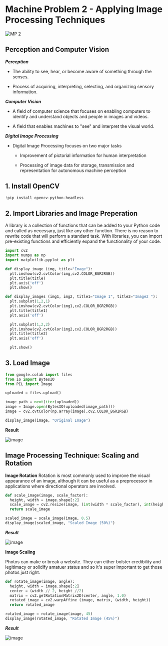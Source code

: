 # **Machine Problem 2 - Applying Image Processing Techniques**

![MP 2](https://github.com/user-attachments/assets/be132bbc-7d6d-44f7-b121-c6b39caf8254)

## **Perception and Computer Vision**

***Perception***

* The ability to see, hear, or become aware of something through the senses.

* Process of acquiring, interpreting, selecting, and organizing sensory information.

***Computer Vision***

* A field of computer science that focuses on enabling computers to identify and understand objects and people in images and videos.

* A field that enables machines to "see" and interpret the visual world.

***Digital Image Processing***

* Digital Image Processing focuses on two major tasks
  
  * Improvement of pictorial information for human interpretation

  * Processing of image data for storage, transmission and representation for autonomous machine perception
 
## **1. Install OpenCV**

```python
!pip install opencv-python-headless
```

## **2. Import Libraries and Image Preperation**

  A library is a collection of functions that can be added to your Python code and called as necessary, just like any other function. There is no reason to rewrite code that will perform a standard task. With libraries, you can import pre-existing functions and efficiently expand the functionality of your code.

```python
import cv2
import numpy as np
import matplotlib.pyplot as plt

def display_image (img, title="Image"):
  plt.imshow(cv2.cvtColor(img,cv2.COLOR_BGR2RGB))
  plt.title(title)
  plt.axis('off')
  plt.show()

def display_images (img1, img2, title1="Image 1", title2="Image2 "):
  plt.subplot(1,2,1)
  plt.imshow(cv2.cvtColor(img1,cv2.COLOR_BGR2RGB))
  plt.title(title1)
  plt.axis('off')

  plt.subplot(1,2,2)
  plt.imshow(cv2.cvtColor(img2,cv2.COLOR_BGR2RGB))
  plt.title(title2)
  plt.axis('off')

  plt.show()
```

## **3. Load Image**

```python
from google.colab import files
from io import BytesIO
from PIL import Image

uploaded = files.upload()

image_path = next(iter(uploaded))
image = Image.open(BytesIO(uploaded[image_path]))
image = cv2.cvtColor(np.array(image),cv2.COLOR_BGR2RGB)

display_image(image, "Original Image")
```

**Result**

![image](https://github.com/user-attachments/assets/df80fe49-5400-48e4-8824-da59cdd5ccc1)

## **Image Processing Technique: Scaling and Rotation**

**Image Rotation**
  Rotation is most commonly used to improve the visual appearance of an image, although it can be useful as a preprocessor in applications where directional operators are involved.

```python
def scale_image(image, scale_factor):
  height, width = image.shape[:2]
  scale_image = cv2.resize(image, (int(width * scale_factor), int(height * scale_factor)), interpolation=cv2.INTER_LINEAR)
  return scale_image

scaled_image = scale_image(image, 0.5)
display_image(scaled_image, "Scaled Image (50%)")
```

***Result***

![image](https://github.com/user-attachments/assets/d9a805c5-3f52-49cd-924b-5c9d3e6d8838)

**Image Scaling**

  Photos can make or break a website. They can either bolster credibility and legitimacy or solidify amatuer status and so it's super important to get those photos just right.

```python
def rotate_image(image, angle):
  height, width = image.shape[:2]
  center = (width // 2, height //2)
  matrix = cv2.getRotationMatrix2D(center, angle, 1.0)
  rotated_image = cv2.warpAffine (image, matrix, (width, height))
  return rotated_image

rotated_image = rotate_image(image, 45)
display_image(rotated_image, "Rotated Image (45%)")
```

***Result***

![image](https://github.com/user-attachments/assets/bae76da5-e244-42e5-8ed4-018b57501509)


